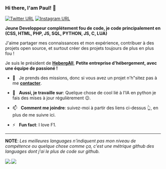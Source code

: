 ### Hi there, I'am Paul! 👋
[![Twitter URL](https://img.shields.io/static/v1?color=red&label=Twitter%20&logo=twitter&logoColor=white&style=for-the-badge&message=Follow)](https://twitter.com/Mr_Paulon)
[![Instagram URL](https://img.shields.io/static/v1?color=red&label=Instagram&logo=Instagram&logoColor=white&style=for-the-badge&message=follow)](https://www.instagram.com/m.m.taman)

**Jeune Developpeur complétement fou de code, je code principalement en (CSS, HTML, PHP, JS, SQL, PYTHON, JS, C, LUA)**

J'aime partager mes connaissances et mon expérience, contribuer à des projets open source, et surtout créer des projets toujours de plus en plus fou !

Je suis le président de [**HebergAll**](https://pandoralife.fr), **Petite entreprise d'hébergement, avec une équipe de passioné !**

- 🤔 &nbsp; Je prends des missions, donc si vous avez un projet n'h"sitez pas à me [**contacter**](https://discord.gg/9GbuQhqWD9).

- 🔭 &nbsp; **Aussi, je travaille sur**: Quelque chose de cool lié à l'IA en python je fais des mises à jour régulièrement 😉.

- 📫 &nbsp; **Comment me joindre**: suivez-moi à partir des liens ci-dessus 👆, en plus de me suivre ici.

- ⚡ &nbsp; **Fun fact**: I love F1.

<hr/>

**NOTE**: *Les meilleures languages n'indiquent pas mon niveau de compétence ou quelque chose comme ça, c'est une métrique github des languages dont j'ai le plus de code sur github.*

<a href="https://github.com/mrpaulon/">
  <img align="center" src="https://github-readme-stats.vercel.app/api?username=mrpaulon&count_private=true&show_icons=true&theme=radical&hide_border=false" />
</a> 
<a href="https://github.com/mrpaulon/">
  <img align="center" src="https://github-readme-stats.vercel.app/api/top-langs/?username=mrpaulon&layout=compact&theme=radical&hide_border=false" />
</a>
  
<!--
**mrpaulon/mrpaulon** is a ✨ _special_ ✨ repository because its `README.md` (this file) appears on your GitHub profile.

Here are some ideas to get you started:

- 🔭 I’m currently working on ...
- 🌱 I’m currently learning ...
- 👯 I’m looking to collaborate on ...
- 🤔 I’m looking for help with ...
- 💬 Ask me about ...
- 📫 How to reach me: ...
- 😄 Pronouns: ...
- ⚡ Fun fact: ...
-->
